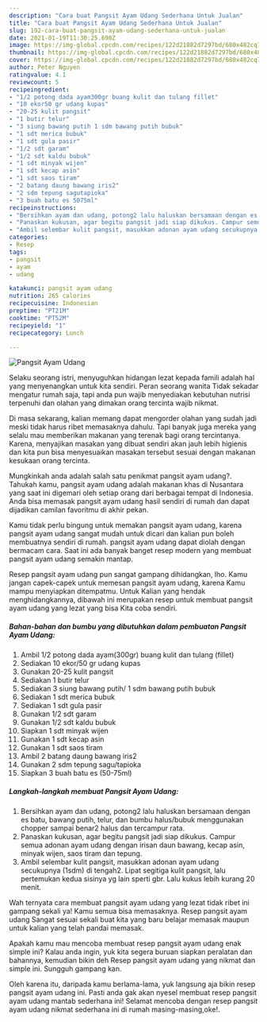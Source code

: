 ```yaml
---
description: "Cara buat Pangsit Ayam Udang Sederhana Untuk Jualan"
title: "Cara buat Pangsit Ayam Udang Sederhana Untuk Jualan"
slug: 192-cara-buat-pangsit-ayam-udang-sederhana-untuk-jualan
date: 2021-01-19T11:30:25.690Z
image: https://img-global.cpcdn.com/recipes/122d21882d7297bd/680x482cq70/pangsit-ayam-udang-foto-resep-utama.jpg
thumbnail: https://img-global.cpcdn.com/recipes/122d21882d7297bd/680x482cq70/pangsit-ayam-udang-foto-resep-utama.jpg
cover: https://img-global.cpcdn.com/recipes/122d21882d7297bd/680x482cq70/pangsit-ayam-udang-foto-resep-utama.jpg
author: Peter Nguyen
ratingvalue: 4.1
reviewcount: 5
recipeingredient:
- "1/2 potong dada ayam300gr buang kulit dan tulang fillet"
- "10 ekor50 gr udang kupas"
- "20-25 kulit pangsit"
- "1 butir telur"
- "3 siung bawang putih 1 sdm bawang putih bubuk"
- "1 sdt merica bubuk"
- "1 sdt gula pasir"
- "1/2 sdt garam"
- "1/2 sdt kaldu bubuk"
- "1 sdt minyak wijen"
- "1 sdt kecap asin"
- "1 sdt saos tiram"
- "2 batang daung bawang iris2"
- "2 sdm tepung sagutapioka"
- "3 buah batu es 5075ml"
recipeinstructions:
- "Bersihkan ayam dan udang, potong2 lalu haluskan bersamaan dengan es batu, bawang putih, telur, dan bumbu halus/bubuk menggunakan chopper sampai benar2 halus dan tercampur rata."
- "Panaskan kukusan, agar begitu pangsit jadi siap dikukus. Campur semua adonan ayam udang dengan irisan daun bawang, kecap asin, minyak wijen, saos tiram dan tepung."
- "Ambil selembar kulit pangsit, masukkan adonan ayam udang secukupnya (1sdm) di tengah2. Lipat segitiga kulit pangsit, lalu pertemukan kedua sisinya yg lain sperti gbr. Lalu kukus lebih kurang 20 menit."
categories:
- Resep
tags:
- pangsit
- ayam
- udang

katakunci: pangsit ayam udang 
nutrition: 265 calories
recipecuisine: Indonesian
preptime: "PT21M"
cooktime: "PT52M"
recipeyield: "1"
recipecategory: Lunch

---
```



![Pangsit Ayam Udang](https://img-global.cpcdn.com/recipes/122d21882d7297bd/680x482cq70/pangsit-ayam-udang-foto-resep-utama.jpg)

Selaku seorang istri, menyuguhkan hidangan lezat kepada famili adalah hal yang menyenangkan untuk kita sendiri. Peran seorang  wanita Tidak sekadar mengatur rumah saja, tapi anda pun wajib menyediakan kebutuhan nutrisi terpenuhi dan olahan yang dimakan orang tercinta wajib nikmat.

Di masa  sekarang, kalian memang dapat mengorder olahan yang sudah jadi meski tidak harus ribet memasaknya dahulu. Tapi banyak juga mereka yang selalu mau memberikan makanan yang terenak bagi orang tercintanya. Karena, menyajikan masakan yang dibuat sendiri akan jauh lebih higienis dan kita pun bisa menyesuaikan masakan tersebut sesuai dengan makanan kesukaan orang tercinta. 



Mungkinkah anda adalah salah satu penikmat pangsit ayam udang?. Tahukah kamu, pangsit ayam udang adalah makanan khas di Nusantara yang saat ini digemari oleh setiap orang dari berbagai tempat di Indonesia. Anda bisa memasak pangsit ayam udang hasil sendiri di rumah dan dapat dijadikan camilan favoritmu di akhir pekan.

Kamu tidak perlu bingung untuk memakan pangsit ayam udang, karena pangsit ayam udang sangat mudah untuk dicari dan kalian pun boleh membuatnya sendiri di rumah. pangsit ayam udang dapat diolah dengan bermacam cara. Saat ini ada banyak banget resep modern yang membuat pangsit ayam udang semakin mantap.

Resep pangsit ayam udang pun sangat gampang dihidangkan, lho. Kamu jangan capek-capek untuk memesan pangsit ayam udang, karena Kamu mampu menyiapkan ditempatmu. Untuk Kalian yang hendak menghidangkannya, dibawah ini merupakan resep untuk membuat pangsit ayam udang yang lezat yang bisa Kita coba sendiri.

<!--inarticleads1-->

##### Bahan-bahan dan bumbu yang dibutuhkan dalam pembuatan Pangsit Ayam Udang:

1. Ambil 1/2 potong dada ayam(300gr) buang kulit dan tulang (fillet)
1. Sediakan 10 ekor/50 gr udang kupas
1. Gunakan 20-25 kulit pangsit
1. Sediakan 1 butir telur
1. Sediakan 3 siung bawang putih/ 1 sdm bawang putih bubuk
1. Sediakan 1 sdt merica bubuk
1. Sediakan 1 sdt gula pasir
1. Gunakan 1/2 sdt garam
1. Gunakan 1/2 sdt kaldu bubuk
1. Siapkan 1 sdt minyak wijen
1. Gunakan 1 sdt kecap asin
1. Gunakan 1 sdt saos tiram
1. Ambil 2 batang daung bawang iris2
1. Gunakan 2 sdm tepung sagu/tapioka
1. Siapkan 3 buah batu es (50-75ml)




<!--inarticleads2-->

##### Langkah-langkah membuat Pangsit Ayam Udang:

1. Bersihkan ayam dan udang, potong2 lalu haluskan bersamaan dengan es batu, bawang putih, telur, dan bumbu halus/bubuk menggunakan chopper sampai benar2 halus dan tercampur rata.
1. Panaskan kukusan, agar begitu pangsit jadi siap dikukus. Campur semua adonan ayam udang dengan irisan daun bawang, kecap asin, minyak wijen, saos tiram dan tepung.
1. Ambil selembar kulit pangsit, masukkan adonan ayam udang secukupnya (1sdm) di tengah2. Lipat segitiga kulit pangsit, lalu pertemukan kedua sisinya yg lain sperti gbr. Lalu kukus lebih kurang 20 menit.




Wah ternyata cara membuat pangsit ayam udang yang lezat tidak ribet ini gampang sekali ya! Kamu semua bisa memasaknya. Resep pangsit ayam udang Sangat sesuai sekali buat kita yang baru belajar memasak maupun untuk kalian yang telah pandai memasak.

Apakah kamu mau mencoba membuat resep pangsit ayam udang enak simple ini? Kalau anda ingin, yuk kita segera buruan siapkan peralatan dan bahannya, kemudian bikin deh Resep pangsit ayam udang yang nikmat dan simple ini. Sungguh gampang kan. 

Oleh karena itu, daripada kamu berlama-lama, yuk langsung aja bikin resep pangsit ayam udang ini. Pasti anda gak akan nyesel membuat resep pangsit ayam udang mantab sederhana ini! Selamat mencoba dengan resep pangsit ayam udang nikmat sederhana ini di rumah masing-masing,oke!.


